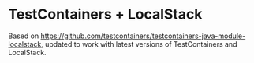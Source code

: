 # TestContainers + LocalStack

Based on https://github.com/testcontainers/testcontainers-java-module-localstack, updated to work with latest versions of TestContainers and LocalStack.
